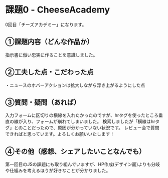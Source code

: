 # 課題0 - CheeseAcademy
0回目「チーズアカデミー」になります。

## ①課題内容（どんな作品か）
指示書に倣い忠実に作ることを意識しました。

## ②工夫した点・こだわった点
・ニュースのホバーアクションは拡大しながら浮き上がるようにした点

## ③質問・疑問（あれば）
入力フォームに区切りの横線を入れたかったのですが、hrタグを使ったところ垂直の線が入り、フォームが崩れてしまいました。
検索しましたが「横線はhrタグ」とのことだったので、原因が分かっていない状況です。
レビュー会で質問できればと思っています。よろしくお願いいたします！

## ④その他（感想、シェアしたいことなんでも）
第一回目のJSの課題にも取り組んでいますが、HP作成(デザイン面)よりも分岐や仕組みを考えるほうが好きなことが分かりました。
